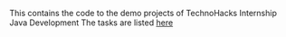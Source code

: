 This contains the code to the demo projects of TechnoHacks Internship Java Development
The tasks are listed [here]((https://technohacks.co.in/java-development-tasks-technohacks-internship-program/))
